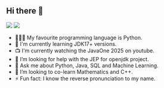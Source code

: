 ## Hi there 👋

<!--
**dataenthusiast092/dataenthusiast092** is a ✨ _special_ ✨ repository because its `README.md` (this file) appears on your GitHub profile.

Here are some ideas to get you started:

- 🔭 I’m currently working on ...
- 🌱 I’m currently learning ...
- 👯 I’m looking to collaborate on ...
- 🤔 I’m looking for help with ...
- 💬 Ask me about ...
- 📫 How to reach me: ...
- 😄 Pronouns: ...
- ⚡ Fun fact: ...
-->

<p align = "left">
  <img src = "https://github-readme-stats.vercel.app/api?username=dataenthusiast092&show_icons=true&theme=radical&line_height=33">
  <img src = "https://github-readme-stats.vercel.app/api/top-langs/?username=dataenthusiast092&hide_langs_below=.25&theme=radical">
</p>

- 👩🏻‍💻 My favourite programming language is Python.
- 📖 I'm currently learning JDK17+ versions.
- 📺 I'm currently watching the JavaOne 2025 on youtube.
- 🤔 I’m looking for help with the JEP for openjdk project.
- 💬 Ask me about Python, Java, SQL and Machine Learning.
- 👯 I’m looking to co-learn Mathematics and C++.
- ⚡ Fun fact: I know the reverse pronunciation to my name.


